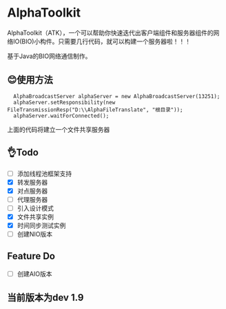 # AlphaToolkit
AlphaToolkit（ATK），一个可以帮助你快速迭代出客户端组件和服务器组件的网络IO(BIO)小构件。只需要几行代码，就可以构建一个服务器啦！！！

基于Java的BIO网络通信制作。

## 😊使用方法

```
  AlphaBroadcastServer alphaServer = new AlphaBroadcastServer(13251);
  alphaServer.setResponsibility(new FileTransmissionResp("D:\\AlphaFileTranslate", "根目录"));
  alphaServer.waitForConnected();
```

上面的代码将建立一个文件共享服务器

## 👌Todo

- [ ] 添加线程池框架支持
- [x] 转发服务器
- [x] 对点服务器
- [ ] 代理服务器
- [ ] 引入设计模式
- [x] 文件共享实例
- [x] 时间同步测试实例
- [ ] 创建NIO版本

## Feature Do

- [ ] 创建AIO版本

## 当前版本为dev 1.9

